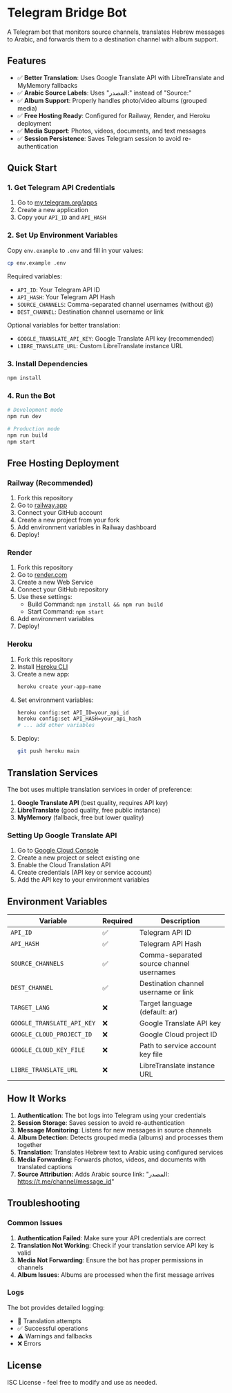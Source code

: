 # Telegram Bridge Bot

A Telegram bot that monitors source channels, translates Hebrew messages to Arabic, and forwards them to a destination channel with album support.

## Features

- ✅ **Better Translation**: Uses Google Translate API with LibreTranslate and MyMemory fallbacks
- ✅ **Arabic Source Labels**: Uses "المصدر:" instead of "Source:"
- ✅ **Album Support**: Properly handles photo/video albums (grouped media)
- ✅ **Free Hosting Ready**: Configured for Railway, Render, and Heroku deployment
- ✅ **Media Support**: Photos, videos, documents, and text messages
- ✅ **Session Persistence**: Saves Telegram session to avoid re-authentication

## Quick Start

### 1. Get Telegram API Credentials

1. Go to [my.telegram.org/apps](https://my.telegram.org/apps)
2. Create a new application
3. Copy your `API_ID` and `API_HASH`

### 2. Set Up Environment Variables

Copy `env.example` to `.env` and fill in your values:

```bash
cp env.example .env
```

Required variables:
- `API_ID`: Your Telegram API ID
- `API_HASH`: Your Telegram API Hash
- `SOURCE_CHANNELS`: Comma-separated channel usernames (without @)
- `DEST_CHANNEL`: Destination channel username or link

Optional variables for better translation:
- `GOOGLE_TRANSLATE_API_KEY`: Google Translate API key (recommended)
- `LIBRE_TRANSLATE_URL`: Custom LibreTranslate instance URL

### 3. Install Dependencies

```bash
npm install
```

### 4. Run the Bot

```bash
# Development mode
npm run dev

# Production mode
npm run build
npm start
```

## Free Hosting Deployment

### Railway (Recommended)

1. Fork this repository
2. Go to [railway.app](https://railway.app)
3. Connect your GitHub account
4. Create a new project from your fork
5. Add environment variables in Railway dashboard
6. Deploy!

### Render

1. Fork this repository
2. Go to [render.com](https://render.com)
3. Create a new Web Service
4. Connect your GitHub repository
5. Use these settings:
   - Build Command: `npm install && npm run build`
   - Start Command: `npm start`
6. Add environment variables
7. Deploy!

### Heroku

1. Fork this repository
2. Install [Heroku CLI](https://devcenter.heroku.com/articles/heroku-cli)
3. Create a new app:
   ```bash
   heroku create your-app-name
   ```
4. Set environment variables:
   ```bash
   heroku config:set API_ID=your_api_id
   heroku config:set API_HASH=your_api_hash
   # ... add other variables
   ```
5. Deploy:
   ```bash
   git push heroku main
   ```

## Translation Services

The bot uses multiple translation services in order of preference:

1. **Google Translate API** (best quality, requires API key)
2. **LibreTranslate** (good quality, free public instance)
3. **MyMemory** (fallback, free but lower quality)

### Setting Up Google Translate API

1. Go to [Google Cloud Console](https://console.cloud.google.com)
2. Create a new project or select existing one
3. Enable the Cloud Translation API
4. Create credentials (API key or service account)
5. Add the API key to your environment variables

## Environment Variables

| Variable | Required | Description |
|----------|----------|-------------|
| `API_ID` | ✅ | Telegram API ID |
| `API_HASH` | ✅ | Telegram API Hash |
| `SOURCE_CHANNELS` | ✅ | Comma-separated source channel usernames |
| `DEST_CHANNEL` | ✅ | Destination channel username or link |
| `TARGET_LANG` | ❌ | Target language (default: ar) |
| `GOOGLE_TRANSLATE_API_KEY` | ❌ | Google Translate API key |
| `GOOGLE_CLOUD_PROJECT_ID` | ❌ | Google Cloud project ID |
| `GOOGLE_CLOUD_KEY_FILE` | ❌ | Path to service account key file |
| `LIBRE_TRANSLATE_URL` | ❌ | LibreTranslate instance URL |

## How It Works

1. **Authentication**: The bot logs into Telegram using your credentials
2. **Session Storage**: Saves session to avoid re-authentication
3. **Message Monitoring**: Listens for new messages in source channels
4. **Album Detection**: Detects grouped media (albums) and processes them together
5. **Translation**: Translates Hebrew text to Arabic using configured services
6. **Media Forwarding**: Forwards photos, videos, and documents with translated captions
7. **Source Attribution**: Adds Arabic source link: "المصدر: https://t.me/channel/message_id"

## Troubleshooting

### Common Issues

1. **Authentication Failed**: Make sure your API credentials are correct
2. **Translation Not Working**: Check if your translation service API key is valid
3. **Media Not Forwarding**: Ensure the bot has proper permissions in channels
4. **Album Issues**: Albums are processed when the first message arrives

### Logs

The bot provides detailed logging:
- 🔁 Translation attempts
- ✅ Successful operations
- ⚠️ Warnings and fallbacks
- ❌ Errors

## License

ISC License - feel free to modify and use as needed.
